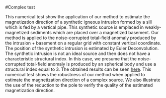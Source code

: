 #Complex test

This numerical test show the application of our method to estimate
the magnetization direction of a synthetic igneous intrusion formed by a
sill which is fed by a vertical pipe. This synthetic source is emplaced in
weakly-magnetized sediments which are placed over a magnetized 
basement. Our method is applied to the noise-corrupted total-field 
anomaly produced by the intrusion + basement on a regular grid 
with constant vertical coordinate. The position of the synthetic 
intrusion is estimated by Euler Deconvolution. The synthetic 
intrusion is not an ideal source and then does not have a 
characteristic structural index. In this case, we presume that the 
noise-corrupted total-field anomaly is produced by an spherical 
body and use a structural index equal to 3. The obtained results
can be seen [here](http://nbviewer.ipython.org/github/birocoles/Total-magnetization-of-spherical-bodies/blob/authors-resp-JE/notebooks/suppl_tests/complex/complex_test.ipynb). 
This numerical test shows the robustness of our method when applied 
to estimate the magnetization direction of a complex source. We
also illustrate the use of the reduction to the pole to verify the 
quality of the estimated magnetization direction.